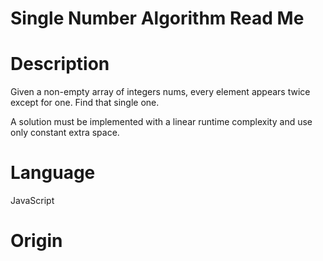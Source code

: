 # Single Number Algorithm Read Me

# Description

Given a non-empty array of integers nums, every element appears twice except for one.  Find that single one.

A solution must be implemented with a linear runtime complexity and use only constant extra space.

# Language

JavaScript

# Origin